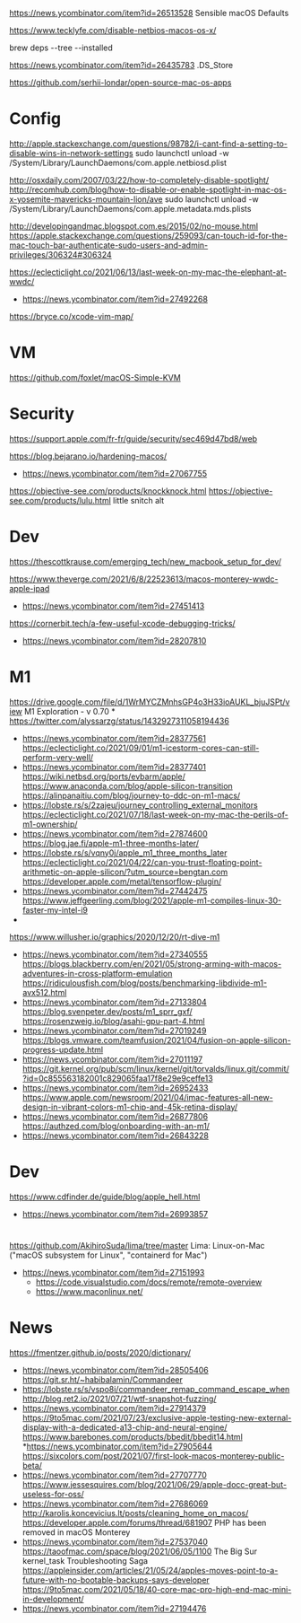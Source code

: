https://news.ycombinator.com/item?id=26513528 Sensible macOS Defaults

https://www.tecklyfe.com/disable-netbios-macos-os-x/

brew deps --tree --installed

https://news.ycombinator.com/item?id=26435783 .DS_Store

https://github.com/serhii-londar/open-source-mac-os-apps

# Config
http://apple.stackexchange.com/questions/98782/i-cant-find-a-setting-to-disable-wins-in-network-settings
sudo launchctl unload -w /System/Library/LaunchDaemons/com.apple.netbiosd.plist

http://osxdaily.com/2007/03/22/how-to-completely-disable-spotlight/
http://recomhub.com/blog/how-to-disable-or-enable-spotlight-in-mac-os-x-yosemite-mavericks-mountain-lion/ave
sudo launchctl unload -w /System/Library/LaunchDaemons/com.apple.metadata.mds.plists

http://developingandmac.blogspot.com.es/2015/02/no-mouse.html
https://apple.stackexchange.com/questions/259093/can-touch-id-for-the-mac-touch-bar-authenticate-sudo-users-and-admin-privileges/306324#306324


https://eclecticlight.co/2021/06/13/last-week-on-my-mac-the-elephant-at-wwdc/
* https://news.ycombinator.com/item?id=27492268

https://bryce.co/xcode-vim-map/

# VM
https://github.com/foxlet/macOS-Simple-KVM


# Security
https://support.apple.com/fr-fr/guide/security/sec469d47bd8/web

https://blog.bejarano.io/hardening-macos/
* https://news.ycombinator.com/item?id=27067755

https://objective-see.com/products/knockknock.html
https://objective-see.com/products/lulu.html little snitch alt

# Dev
https://thescottkrause.com/emerging_tech/new_macbook_setup_for_dev/

https://www.theverge.com/2021/6/8/22523613/macos-monterey-wwdc-apple-ipad
* https://news.ycombinator.com/item?id=27451413

https://cornerbit.tech/a-few-useful-xcode-debugging-tricks/
* https://news.ycombinator.com/item?id=28207810

# M1
https://drive.google.com/file/d/1WrMYCZMnhsGP4o3H33ioAUKL_bjuJSPt/view M1 Exploration - v 0.70
*
https://twitter.com/alyssarzg/status/1432927311058194436
* https://news.ycombinator.com/item?id=28377561
https://eclecticlight.co/2021/09/01/m1-icestorm-cores-can-still-perform-very-well/
* https://news.ycombinator.com/item?id=28377401
https://wiki.netbsd.org/ports/evbarm/apple/
https://www.anaconda.com/blog/apple-silicon-transition
https://alinpanaitiu.com/blog/journey-to-ddc-on-m1-macs/
* https://lobste.rs/s/2zajeu/journey_controlling_external_monitors
https://eclecticlight.co/2021/07/18/last-week-on-my-mac-the-perils-of-m1-ownership/
* https://news.ycombinator.com/item?id=27874600
https://blog.jae.fi/apple-m1-three-months-later/
* https://lobste.rs/s/vqny0j/apple_m1_three_months_later
https://eclecticlight.co/2021/04/22/can-you-trust-floating-point-arithmetic-on-apple-silicon/?utm_source=bengtan.com
https://developer.apple.com/metal/tensorflow-plugin/
* https://news.ycombinator.com/item?id=27442475
https://www.jeffgeerling.com/blog/2021/apple-m1-compiles-linux-30-faster-my-intel-i9
*
https://www.willusher.io/graphics/2020/12/20/rt-dive-m1
* https://news.ycombinator.com/item?id=27340555
https://blogs.blackberry.com/en/2021/05/strong-arming-with-macos-adventures-in-cross-platform-emulation
https://ridiculousfish.com/blog/posts/benchmarking-libdivide-m1-avx512.html
* https://news.ycombinator.com/item?id=27133804
https://blog.svenpeter.dev/posts/m1_sprr_gxf/
https://rosenzweig.io/blog/asahi-gpu-part-4.html
* https://news.ycombinator.com/item?id=27019249
https://blogs.vmware.com/teamfusion/2021/04/fusion-on-apple-silicon-progress-update.html
* https://news.ycombinator.com/item?id=27011197
https://git.kernel.org/pub/scm/linux/kernel/git/torvalds/linux.git/commit/?id=0c855563182001c829065faa17f8e29e9ceffe13
* https://news.ycombinator.com/item?id=26952433
https://www.apple.com/newsroom/2021/04/imac-features-all-new-design-in-vibrant-colors-m1-chip-and-45k-retina-display/
* https://news.ycombinator.com/item?id=26877806
https://authzed.com/blog/onboarding-with-an-m1/
* https://news.ycombinator.com/item?id=26843228

# Dev
https://www.cdfinder.de/guide/blog/apple_hell.html
* https://news.ycombinator.com/item?id=26993857

#
https://github.com/AkihiroSuda/lima/tree/master Lima: Linux-on-Mac ("macOS subsystem for Linux", "containerd for Mac")
* https://news.ycombinator.com/item?id=27151993
  * https://code.visualstudio.com/docs/remote/remote-overview
  * https://www.maconlinux.net/

# News
https://fmentzer.github.io/posts/2020/dictionary/
* https://news.ycombinator.com/item?id=28505406
https://git.sr.ht/~habibalamin/Commandeer
* https://lobste.rs/s/vspo8i/commandeer_remap_command_escape_when
http://blog.ret2.io/2021/07/21/wtf-snapshot-fuzzing/
* https://news.ycombinator.com/item?id=27914379
https://9to5mac.com/2021/07/23/exclusive-apple-testing-new-external-display-with-a-dedicated-a13-chip-and-neural-engine/
https://www.barebones.com/products/bbedit/bbedit14.html
*https://news.ycombinator.com/item?id=27905644
https://sixcolors.com/post/2021/07/first-look-macos-monterey-public-beta/
* https://news.ycombinator.com/item?id=27707770
https://www.jessesquires.com/blog/2021/06/29/apple-docc-great-but-useless-for-oss/
* https://news.ycombinator.com/item?id=27686069
http://karolis.koncevicius.lt/posts/cleaning_home_on_macos/
https://developer.apple.com/forums/thread/681907 PHP has been removed in macOS Monterey
* https://news.ycombinator.com/item?id=27537040
https://taoofmac.com/space/blog/2021/06/05/1100 The Big Sur kernel_task Troubleshooting Saga
https://appleinsider.com/articles/21/05/24/apples-moves-point-to-a-future-with-no-bootable-backups-says-developer
https://9to5mac.com/2021/05/18/40-core-mac-pro-high-end-mac-mini-in-development/
* https://news.ycombinator.com/item?id=27194476